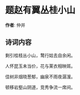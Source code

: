 # 题赵有翼丛桂小山

**作者**: 仲并

## 诗词内容

剩引桂枝丛小山，鹜行姑去自余闲。

人怀昆玉未当价，花与莱衣相映斑。

佳树非烟晓葱郁，幽泉不雨夜潺湲。

顿移岩壑山阴道，竞秀争流一席间。

